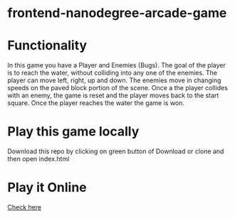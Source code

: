 frontend-nanodegree-arcade-game
===============================

# Functionality

In this game you have a Player and Enemies (Bugs). The goal of the player is to reach the water, without colliding into any one of the enemies. The player can move left, right, up and down. The enemies move in changing speeds on the paved block portion of the scene. Once a the player collides with an enemy, the game is reset and the player moves back to the start square. Once the player reaches the water the game is won.

# Play this game locally
Download this repo by clicking on green button of Download or clone and then open index.html

# Play it Online
[Check here](http://inzi.me/frontend-nanodegree-arcade-game/)
